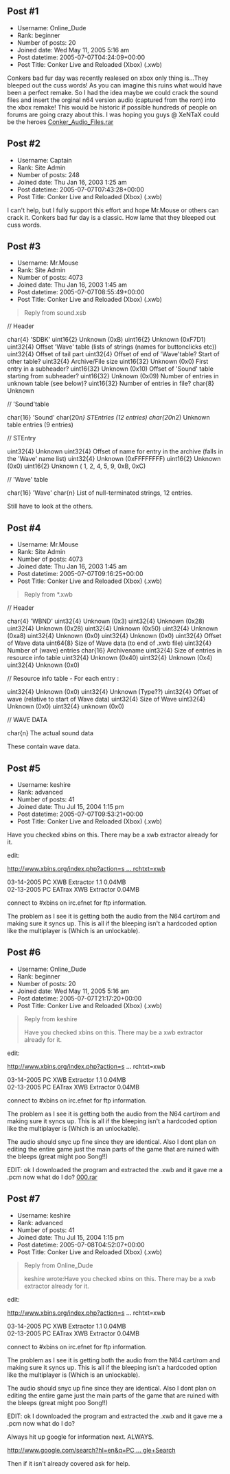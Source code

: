## Post #1
- Username: Online_Dude
- Rank: beginner
- Number of posts: 20
- Joined date: Wed May 11, 2005 5:16 am
- Post datetime: 2005-07-07T04:24:09+00:00
- Post Title: Conker Live and Reloaded (Xbox) (.xwb)

Conkers bad fur day was recently realesed on xbox only thing is...They bleeped out the cuss words! As you can imagine this ruins what would have been a perfect remake. So I had the idea maybe we could crack the sound files and insert the orginal n64 version audio (captured from the rom) into the xbox remake!  This would be historic if possible hundreds of people on forums are going crazy about this. I was hoping you guys @ XeNTaX could be the heroes
[Conker_Audio_Files.rar](https://xentaxbackup.github.io/file/331_Conker_Audio_Files.rar)
## Post #2
- Username: Captain
- Rank: Site Admin
- Number of posts: 248
- Joined date: Thu Jan 16, 2003 1:25 am
- Post datetime: 2005-07-07T07:43:28+00:00
- Post Title: Conker Live and Reloaded (Xbox) (.xwb)

I can't help, but I fully support this effort and hope Mr.Mouse or others can crack it. Conkers bad fur day is a classic. How lame that they bleeped out cuss words.
## Post #3
- Username: Mr.Mouse
- Rank: Site Admin
- Number of posts: 4073
- Joined date: Thu Jan 16, 2003 1:45 am
- Post datetime: 2005-07-07T08:55:49+00:00
- Post Title: Conker Live and Reloaded (Xbox) (.xwb)

> Reply from sound.xsb
>
> 
// Header

char{4}		'SDBK'
uint16{2}	Unknown (0xB)
uint16{2}	Unknown (0xF7D1)
uint32{4}	Offset 'Wave' table (lists of strings (names for buttonclicks etc))
uint32{4}	Offset of tail part
uint32{4}	Offset of end of 'Wave'table? Start of other table?
uint32{4}	Archive/File size 
uint16{32}	Unknown (0x0) First entry in a subheader?
uint16{32}	Unknown (0x10) Offset of 'Sound' table starting from subheader?
uint16{32}	Unknown (0x09) Number of entries in unknown table (see below)?
uint16{32}	Number of entries in file? 
char{8}		Unknown


// 'Sound'table 

char{16}	'Sound'
char{20*n} 	STEntries (12 entries)
char{20*n2)	Unknown table entries (9 entries)

// STEntry

uint32{4}	Unknown
uint32{4}	Offset of name for entry in the archive (falls in the 'Wave' name list)
uint32{4}	Unknown (0xFFFFFFFF)
uint16{2}	Unknown (0x0)
uint16{2}	Unknown ( 1, 2, 4, 5, 9, 0xB, 0xC)

// 'Wave' table

char{16} 	'Wave'
char{n}		List of null-terminated strings, 12 entries.

Still have to look at the others.
## Post #4
- Username: Mr.Mouse
- Rank: Site Admin
- Number of posts: 4073
- Joined date: Thu Jan 16, 2003 1:45 am
- Post datetime: 2005-07-07T09:16:25+00:00
- Post Title: Conker Live and Reloaded (Xbox) (.xwb)

> Reply from *.xwb
>
> 
// Header

char{4}		'WBND'
uint32{4}	Unknown (0x3)
uint32{4}	Unknown (0x28)
uint32{4}	Unknown (0x28)
uint32{4}	Unknown (0x50)
uint32{4}	Unknown (0xa8)
uint32{4}	Unknown (0x0)
uint32{4}	Unknown (0x0)
uint32{4}	Offset of Wave data
uint64{8}	Size of Wave data (to end of .xwb file)
uint32{4}	Number of (wave) entries
char{16} 	Archivename 
uint32{4}	Size of entries in resource info table
uint32{4}	Unknown (0x40)
uint32{4}	Unknown (0x4)
uint32{4}	Unknown (0x0)

// Resource info table - For each entry :

uint32{4}	Unknown (0x0)
uint32{4}	Unknown (Type??)
uint32{4}	Offset of wave (relative to start of Wave data)
uint32{4}	Size of Wave 
uint32{4}	Unknown (0x0)
uint32{4}	unknown (0x0)

// WAVE DATA

char{n} 	The actual sound data

These contain wave data.
## Post #5
- Username: keshire
- Rank: advanced
- Number of posts: 41
- Joined date: Thu Jul 15, 2004 1:15 pm
- Post datetime: 2005-07-07T09:53:21+00:00
- Post Title: Conker Live and Reloaded (Xbox) (.xwb)

Have you checked xbins on this. There may be a xwb extractor already for it.

edit:

[http://www.xbins.org/index.php?action=s ... rchtxt=xwb](http://www.xbins.org/index.php?action=search&searchtxt=xwb)

03-14-2005 PC XWB Extractor 1.1 0.04MB    
02-13-2005 PC EATrax XWB Extractor 0.04MB

connect to #xbins on irc.efnet for ftp information.

The problem as I see it is getting both the audio from the N64 cart/rom and making sure it syncs up. This is all if the bleeping isn't a hardcoded option like the multiplayer is (Which is an unlockable).
## Post #6
- Username: Online_Dude
- Rank: beginner
- Number of posts: 20
- Joined date: Wed May 11, 2005 5:16 am
- Post datetime: 2005-07-07T21:17:20+00:00
- Post Title: Conker Live and Reloaded (Xbox) (.xwb)

> Reply from keshire
>
> Have you checked xbins on this. There may be a xwb extractor already for it.

edit:

http://www.xbins.org/index.php?action=s ... rchtxt=xwb

03-14-2005 PC XWB Extractor 1.1 0.04MB    
02-13-2005 PC EATrax XWB Extractor 0.04MB

connect to #xbins on irc.efnet for ftp information.

The problem as I see it is getting both the audio from the N64 cart/rom and making sure it syncs up. This is all if the bleeping isn't a hardcoded option like the multiplayer is (Which is an unlockable).

The audio should snyc up fine since they are identical. Also I dont plan on editing the entire game just the main parts of the game that are ruined with the bleeps (great might poo Song!!)

EDIT: ok I downloaded the program and extracted the .xwb and it gave me a .pcm now what do I do?
[000.rar](https://xentaxbackup.github.io/file/333_000.rar)
## Post #7
- Username: keshire
- Rank: advanced
- Number of posts: 41
- Joined date: Thu Jul 15, 2004 1:15 pm
- Post datetime: 2005-07-08T04:52:07+00:00
- Post Title: Conker Live and Reloaded (Xbox) (.xwb)

> Reply from Online_Dude
>
> keshire wrote:Have you checked xbins on this. There may be a xwb extractor already for it.

edit:

http://www.xbins.org/index.php?action=s ... rchtxt=xwb

03-14-2005 PC XWB Extractor 1.1 0.04MB    
02-13-2005 PC EATrax XWB Extractor 0.04MB

connect to #xbins on irc.efnet for ftp information.

The problem as I see it is getting both the audio from the N64 cart/rom and making sure it syncs up. This is all if the bleeping isn't a hardcoded option like the multiplayer is (Which is an unlockable).

The audio should snyc up fine since they are identical. Also I dont plan on editing the entire game just the main parts of the game that are ruined with the bleeps (great might poo Song!!)

EDIT: ok I downloaded the program and extracted the .xwb and it gave me a .pcm now what do I do?

Always hit up google for information next. ALWAYS.

[http://www.google.com/search?hl=en&q=PC ... gle+Search](http://www.google.com/search?hl=en&q=PCM+audio+converter&btnG=Google+Search)

Then if it isn't already covered ask for help.
